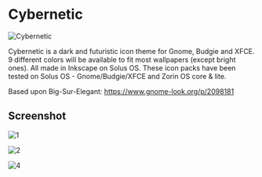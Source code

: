 # Cybernetic
![Cybernetic](https://github.com/SethStormR/Cybernetic/assets/60283532/66ea1451-867f-4dc1-8e01-997a88a6b35e)

Cybernetic is a dark and futuristic icon theme for Gnome, Budgie and XFCE. 9 different colors will be available to fit most wallpapers (except bright ones). All made in Inkscape on Solus OS.
These icon packs have been tested on Solus OS - Gnome/Budgie/XFCE and Zorin OS core & lite.

Based upon Big-Sur-Elegant: https://www.gnome-look.org/p/2098181

Screenshot
--

![1](https://github.com/SethStormR/Cybernetic/assets/60283532/f812538d-900a-463e-bad8-e8e07a6446ee)

![2](https://github.com/SethStormR/Cybernetic/assets/60283532/4c58d4cb-6a02-4f58-ac26-eea8de2d1cc2)

![4](https://github.com/SethStormR/Cybernetic/assets/60283532/2958d35d-41b2-43e3-b1dd-378bfc201b81)
